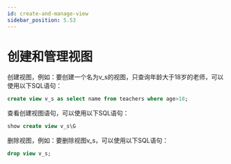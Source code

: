 ```yaml
---
id: create-and-manage-view
sidebar_position: 5.53
---
```


# 创建和管理视图

创建视图，例如：要创建一个名为v_s的视图，只查询年龄大于18岁的老师，可以使用以下SQL语句：
```sql
create view v_s as select name from teachers where age>18;
```
查看创建视图语句，可以使用以下SQL语句：
```sql
show create view v_s\G
```
删除视图，例如：要删除视图v_s，可以使用以下SQL语句：
```sql
drop view v_s;
```
